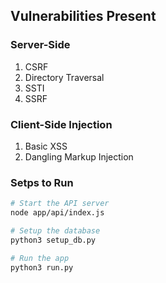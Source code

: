 ## Vulnerabilities Present
### Server-Side
1) CSRF 
2) Directory Traversal
3) SSTI
4) SSRF

### Client-Side Injection
1) Basic XSS
2) Dangling Markup Injection


### Setps to Run
```bash
# Start the API server
node app/api/index.js

# Setup the database
python3 setup_db.py

# Run the app
python3 run.py
```
